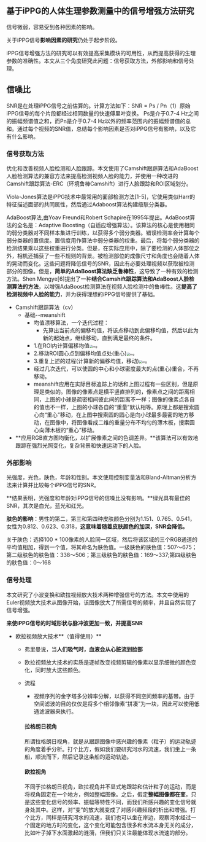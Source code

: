 ## 基于iPPG的人体生理参数测量中的信号增强方法研究

信号微弱，容易受到各种因素的影响。

关于iPPG信号**影响因素的研究**仍处于起步阶段。

iPPG信号增强方法的研究可以有效提高采集模块的可用性，从而提高获得的生理参数的准确性。本文从三个角度研究此问题：信号获取方法，外部影响和信号处理。



## 信噪比

SNR是在处理iPPG信号之前估算的。计算方法如下：SNR = Ps / Pn（1）原始iPPG信号的每个片段都经过相同数量的快速傅里叶变换。  Ps是介于0.7-4 Hz之间的振幅频谱值之和，而Pn是介于0.7-4  Hz以外的频率范围内的振幅频谱值的总和。通过每个视频的SNR值，总结每个影响因素是否对iPPG信号有影响，以及它有什么影响。

### 信号获取方法

优化和改善视频人脸检测和人脸跟踪。本文使用了Camshift跟踪算法和AdaBoost人脸检测算法的兼容方法来提高检测视频人脸的能力，并使用一种改进的Camshift跟踪算法-ERC（环境鲁棒Camshift）进行人脸跟踪和ROI区域划分。



Viola-Jones算法是iPPG技术中最常用的面部检测方法[1-5]，它使用类似Harr的特征描述面部的共同属性，然后通过Adaboost算法构建级联分类器。

AdaBoost算法,由Yoav Freund和Robert Schapire在1995年提出。AdaBoost算法的全名是：Adaptive  Boosting（自适应增强算法）。该算法的核心是使用相同的弱分类器对不同样本集进行训练，以获得多个弱分类器。错误检测率会计算每个弱分类器的置信度。置信度用作算法中弱分类器的权重。最后，将每个弱分类器的检测结果乘以这些权重进行分类。但是，在实际应用中，除了要检测的人体部位之外，相机还捕获了一些不规则的背景。被检测部位的成像尺寸和角度也会随着人体的晃动而变化。这些问题将降低信号的SNR，因此有必要处理视频以获取被检测部分的图像。但是，**简单的AdaBoost算法缺乏鲁棒性**，这导致了一种有效的检测方法。Shen Mengye[6]提出了一种**结合Camshift跟踪算法和AdaBoost人脸检测算法的方法**，以增强AdaBoost检测算法在视频人脸检测中的鲁棒性。这**提高了检测视频中人脸的能力**，并为获得理想的iPPG信号提供了基础。

+ Camshift跟踪算法（cv）
  + 基础--meanshift
    + 均值漂移算法，一个迭代过程：
      + 先算出当前点的偏移均值，将该点移动到此偏移均值，然后以此为新的起始点，继续移动，直到满足最终的条件。
    + 1.在ROI内计算偏移均值<img src="https://img-blog.csdnimg.cn/20190306175736777.jpg?x-oss-process=image/watermark,type_ZmFuZ3poZW5naGVpdGk,shadow_10,text_aHR0cHM6Ly9ibG9nLmNzZG4ubmV0L3FxXzM3Nzc1OTkw,size_16,color_FFFFFF,t_70" alt="img" style="zoom:50%;" />
    + 2.移动ROI圆心点到偏移均值点处(重心)<img src="https://img-blog.csdnimg.cn/20190306175752457.jpg?x-oss-process=image/watermark,type_ZmFuZ3poZW5naGVpdGk,shadow_10,text_aHR0cHM6Ly9ibG9nLmNzZG4ubmV0L3FxXzM3Nzc1OTkw,size_16,color_FFFFFF,t_70" alt="img" style="zoom:50%;" />
    + 3.重复上述的过程(计算新的偏移均值，移动)<img src="https://img-blog.csdnimg.cn/2019030617580474.jpg?x-oss-process=image/watermark,type_ZmFuZ3poZW5naGVpdGk,shadow_10,text_aHR0cHM6Ly9ibG9nLmNzZG4ubmV0L3FxXzM3Nzc1OTkw,size_16,color_FFFFFF,t_70" alt="img" style="zoom:50%;" />
    + 经过几次迭代，可以使圆的中心和小球密度最大的点(重心)重合，不再移动。
    + meanshift应用在实际目标追踪上的话和上图过程有一些区别，但是原理是类似的。图像的像素点是横平竖直排列的，像素点之间的距离相同，上图的小球是疏密相间彼此间的距离不一样；图像的像素点各自的值也不一样，上图的小球各自的“重量”默认相等。原理上都是搜索圆心向“重心”移动，在上图中搜索圆的圆心是向小球最多最密的地方移动，在图像中，将图像看成二维的重量分布不均匀的薄木板，搜索圆心向薄木板的“重心”移动。
+ **应用RGB直方图均衡化，以扩展像素之间的色调差异。**该算法可以有效地跟踪在强烈光照变化，复杂背景和快速运动下的人脸。

### 外部影响

光强度，光色，肤色，年龄和性别。本文使用控制变量法和Bland-Altman分析方法来计算并比较每个iPPG信号的SNR。

**结果表明，光强度和年龄对iPPG信号的信噪比没有影响。**绿光具有最佳的SNR，其次是白光，蓝光和红光。

**肤色的影响**：男性的第二，第三和第四种皮肤颜色分别为1.151、0.765、0.541，女性为0.812、0.623、0.318，**这意味着随着皮肤颜色的加深，SNR会降低。**

关于肤色：选择100 * 100像素的人脸同一区域，然后将该区域的三个RGB通道的平均值相加，得到一个值，将其命名为肤色值。一级肤色的肤色值：507〜675；第二级肤色的肤色值：338〜506；第三级肤色的肤色值：169〜337;第四级肤色的肤色值：0〜168



### 信号处理

本文研究了小波变换和欧拉视频放大技术两种增强信号的方法。本文中使用的Euler视频放大技术从图像开始，该图像放大了所需信号的频率，并且自然实现了信号增强。

**来使iPPG信号的时域形状与脉冲波更加一致，并提高SNR**

+ 欧拉视频放大技术**（值得使用）**

  + 弗里曼说，当**人们吸气时，血液会从心脏流到脸部**

  + 欧拉视频放大技术的实质是逐帧改变视频剪辑的像素以显示细微的颜色变化，同时放大这些颜色。

  + 流程

    + 视频序列的金字塔多分辨率分解，以获得不同空间频率的基带。由于空间滤波的目的仅仅是将多个相邻像素“拼凑”为一块，因此可以使用低通滤波器来执行。

    #### 拉格朗日视角

    所谓拉格朗日视角，就是从跟踪图像中感兴趣的像素（粒子）的运动轨迹的角度着手分析。打个比方，假如我们要研究河水的流速，我们坐上一条船，顺流而下，然后记录这条船的运动轨迹。

    #### 欧拉视角

    不同于拉格朗日视角，欧拉视角并不显式地跟踪和估计粒子的运动，而是将视角固定在一个地方，例如整幅图像。之后，假定**整幅图像都在变**，只是这些变化信号的频率、振幅等特性不同，而我们所感兴趣的变化信号就身处其中。这样，对“变”的放大就变成了对感兴趣频段的析出和增强。打个比方，同样是研究河水的流速，我们也可以坐在岸边，观察河水经过一个固定的地方时的变化，这个变化可能包含很多和水流本身无关的成分，比如叶子掉下水面激起的涟漪，但我们只关注最能体现水流速的部分。

    



